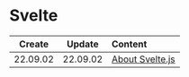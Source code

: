 # Svelte

|  Create  |  Update  | Content                       |
| :------: | :------: | :---------------------------- |
| 22.09.02 | 22.09.02 | [About Svelte.js](./intro.md) |

